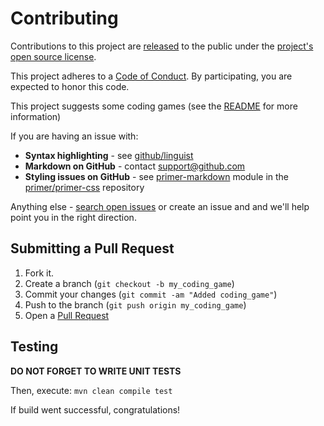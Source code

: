 # Contributing

Contributions to this project are [released](https://help.github.com/articles/github-terms-of-service/#6-contributions-under-repository-license) to the public under the [project's open source license](LICENSE).

This project adheres to a [Code of Conduct](CODE_OF_CONDUCT.md). By participating, you are expected to honor this code.

[code-of-conduct]: CODE_OF_CONDUCT.md

This project suggests some coding games (see the [README](README.md) for more information)

If you are having an issue with:

* **Syntax highlighting** - see [github/linguist](https://github.com/github/linguist/blob/master/CONTRIBUTING.md#fixing-syntax-highlighting)
* **Markdown on GitHub** - contact support@github.com
* **Styling issues on GitHub** - see [primer-markdown](https://github.com/primer/primer-css/tree/master/modules/primer-markdown) module in the [primer/primer-css](https://github.com/primer/primer-css) repository

Anything else - [search open issues](https://github.com/github/markup/issues) or create an issue and and we'll help point you in the right direction.

## Submitting a Pull Request

1. Fork it.
2. Create a branch (`git checkout -b my_coding_game`)
3. Commit your changes (`git commit -am "Added coding_game"`)
4. Push to the branch (`git push origin my_coding_game`)
5. Open a [Pull Request][1]

## Testing

**DO NOT FORGET TO WRITE UNIT TESTS**

Then, execute: `mvn clean compile test`

If build went successful, congratulations!


[1]: https://github.com/IndianGhost/coding-game/pulls